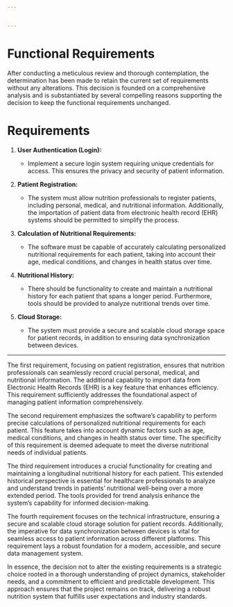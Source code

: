 ```yaml
---


---
```


<h1 id="functional-requierements">Functional Requirements</h1>
<p>After conducting a meticulous review and thorough contemplation, the determination has been made to retain the current set of requirements without any alterations. This decision is founded on a comprehensive analysis and is substantiated by several compelling reasons supporting the decision to keep the functional requirements unchanged.</p>
<h1 id="functional requirements">Requirements</h1>
<ol>
<li>
<p><strong>User Authentication (Login):</strong></p>
<ul>
<li>Implement a secure login system requiring unique credentials for access. This ensures the privacy and security of patient information.</li>
</ul>
</li>
<li>
<p><strong>Patient Registration:</strong></p>
<ul>
<li>The system must allow nutrition professionals to register patients, including personal, medical, and nutritional information. Additionally, the importation of patient data from electronic health record (EHR) systems should be permitted to simplify the process.</li>
</ul>
</li>
<li>
<p><strong>Calculation of Nutritional Requirements:</strong></p>
<ul>
<li>The software must be capable of accurately calculating personalized nutritional requirements for each patient, taking into account their age, medical conditions, and changes in health status over time.</li>
</ul>
</li>
<li>
<p><strong>Nutritional History:</strong></p>
<ul>
<li>There should be functionality to create and maintain a nutritional history for each patient that spans a longer period. Furthermore, tools should be provided to analyze nutritional trends over time.</li>
</ul>
</li>
<li>
<p><strong>Cloud Storage:</strong></p>
<ul>
<li>The system must provide a secure and scalable cloud storage space for patient records, in addition to ensuring data synchronization between devices.</li>
</ul>
</li>
</ol>
<hr>
<p>The first requirement, focusing on patient registration, ensures that nutrition professionals can seamlessly record crucial personal, medical, and nutritional information. The additional capability to import data from Electronic Health Records (EHR) is a key feature that enhances efficiency. This requirement sufficiently addresses the foundational aspect of managing patient information comprehensively.</p>
<p>The second requirement emphasizes the software’s capability to perform precise calculations of personalized nutritional requirements for each patient. This feature takes into account dynamic factors such as age, medical conditions, and changes in health status over time. The specificity of this requirement is deemed adequate to meet the diverse nutritional needs of individual patients.</p>
<p>The third requirement introduces a crucial functionality for creating and maintaining a longitudinal nutritional history for each patient. This extended historical perspective is essential for healthcare professionals to analyze and understand trends in patients’ nutritional well-being over a more extended period. The tools provided for trend analysis enhance the system’s capability for informed decision-making.</p>
<p>The fourth requirement focuses on the technical infrastructure, ensuring a secure and scalable cloud storage solution for patient records. Additionally, the imperative for data synchronization between devices is vital for seamless access to patient information across different platforms. This requirement lays a robust foundation for a modern, accessible, and secure data management system.</p>
<p>In essence, the decision not to alter the existing requirements is a strategic choice rooted in a thorough understanding of project dynamics, stakeholder needs, and a commitment to efficient and predictable development. This approach ensures that the project remains on track, delivering a robust nutrition system that fulfills user expectations and industry standards.</p>

